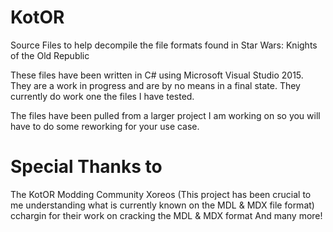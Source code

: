 # KotOR
Source Files to help decompile the file formats found in Star Wars: Knights of the Old Republic

These files have been written in C# using Microsoft Visual Studio 2015. They are a work in progress and are by no means in a final state. They currently do work one the files I have tested.

The files have been pulled from a larger project I am working on so you will have to do some reworking for your use case.


# Special Thanks to
The KotOR Modding Community
Xoreos (This project has been crucial to me understanding what is currently known on the MDL & MDX file format)
cchargin for their work on cracking the MDL & MDX format
And many more!
